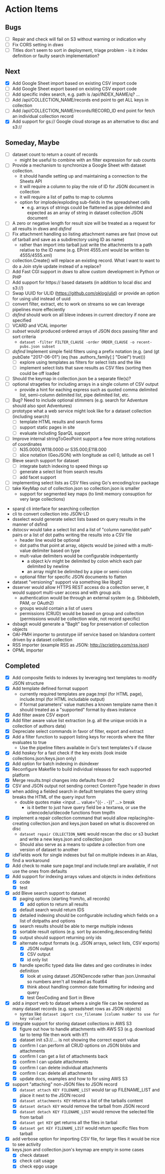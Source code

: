 
# Action Items

## Bugs

+ [ ] Repair and check will fail on S3 without warning or indication why
+ [ ] Fix CORS setting in _dsws_
+ [ ] Titles don't seem to sort in deployment, triage problem - is it index definition or faulty search implementation?

## Next

+ [x] Add Google Sheet import based on existing CSV import code
+ [ ] Add Google Sheet export based on existing CSV export code
+ [ ] Add specific index search, e.g. path is  /api/INDEX_NAME/q? ...
+ [ ] Add /api/COLLECTION_NAME/records end point to get ALL keys in collection
+ [ ] Add /api/COLLECTION_NAME/records/RECORD_ID end point for fetch an individual collection record
+ [x] Add support for gs:// Google cloud storage as an alternative to disc and s3://

## Someday, Maybe

+ [ ] dataset count to return a count of records
    + might be useful to combine with an filter expression for sub counts
+ [ ] Provide a mechanism to synchronize a Google Sheet with dataset collection.
    + it should handle setting up and maintaining a connection to the Sheets API 
    + it will require a column to play the role of ID for JSON document in collection
    + it will require a list of paths to map to columns
    + option for implode/exploding sub-fields in the spreadsheet cells
        + e.g. arrays of strings could be flattened as pipe delimited and expected as an array of string in dataset collection JSON document
+ [ ] A zero or negative length for result size will be treated as a request for all results in _dsws_ and _dsfind_
+ [ ] Fix attachment handling so listing attachment names are fast (move out of tarball and save as a subdirectory using ID as name)
    + rather than import into tarball just write the attachments to a path relative to the ID name (e.g. EPrint 4555.xml would be written to 4555/4555.xml)
+ [ ] collection.Create() will replace an existing record. What I want to want to do a Join style update instead of a replace? 
+ [ ] Add Fast CGI support in _dsws_ to allow custom development in Python or PHP
+ [ ] Add support for https:// based datasets (in addition to local disc and s3://)
+ [ ] Swap UUID for ULID (https://github.com/oklog/ulid) or provide an option for using ulid instead of uuid
+ [ ] convert filter, extract, etc to work on streams so we can leverage pipelines more effeciently
+ [ ] _dsfind_ should work on all bleve indexes in current directory if none are specified
+ [ ] VCARD and VCAL importer
+ [ ] _subset_ would produced ordered arrays of JSON docs passing filter and sort criteria
    + `dataset -filter FILTER_CLAUSE -order ORDER_CLAUSE -o recent-pubs.json subset` 
+ [ ] _dsfind_ Implement simple field filters using a prefix notation (e.g. (and (gt pubDate "2017-06-01") (eq (has .authors_family[:] "Doiel") true)))
    + [ ] explore using templates as filters for select lists and the like
    + [ ] implement select lists that save results as CSV files (sorting then could be off loaded
+ [ ] Should the keymap in collection.json be a separate file(s)?
+ [ ] optional strageties for including arrays in a single column of CSV output
    + provide a hint for eaching express such as quoted comma delimited list, semi-column delimited list, pipe delimited list, etc.
+ [ ] Bug? Need to include optional stimmers (e.g. search for Adventure should also spot Adventures)
+ [ ] prototype what a web service might look like for a dataset collection (including search)
    + [ ] template HTML results and search forms
    + [ ] support static pages in site
    + [ ] evaluate including SparQL support
+ [ ] Improve internal stringToGeoPoint support a few more string notations of coordinates
    + [ ] N35.0000,W118.0000 or S35.000,E118.000
    + [ ] slice notation (GeoJSON) with longitude as cell 0, latitude as cell 1
+ [ ] Bleve search support for dataset
    + [ ] integrate batch indexing to speed things up
    + [ ] generate a select list from search results
    + [ ] add facet support
+ [ ] implementing select lists as CSV files using Go's encoding/csv package 
+ [ ] take KeyMap out of collection.json so collection.json is smaller
    + support for segmented key maps (to limit memory consuption for very large collections)
+ sparql cli interface for searching collection
+ cli to convert collection into JSON-LD
+ dsselect would generate select lists based on query results in the manner of dsfind
+ dstocsv would take a select list and a list of "column name/dot path" pairs or a list of dot paths writing the results into a CSV file
    + header line would be optional 
    + dot paths that point at array, objects would be joined with a multi-value delimiter based on type 
    + mult-value delimiters would be configurable indepentantly
        + a object k/v might be delimited by colon which each pair delimited by newline
        + an array might be delimited by a pipe or semi-colon
    + optional filter for specific JSON documents to flatten
+ dataset "versioning" support via something like libgit2
+ dsserver would allow HTTPS REST access do a collection server, it would support multi-user access and with group acls
    + authentication would be through an external system (e.g. Shibboleth, PAM, or OAuth2)
    + groups would contain a list of users
    + permissions (CRUD) would be based on group and collection (permissions would be collection wide, not record specific)
+ dsbagit would generate a "BagIt" bag for preservation of collection objects
+ OAI-PMH importer to prototype iiif service based on Islandora content driven by a dataset collection
+ RSS importer (example RSS as JSON: http://scripting.com/rss.json)
+ OPML importer


## Completed

+ [x] Add composite fields to indexes by leveraging text templates to modify JSON structure
+ [x] Add template defined format support 
    + currently required templates are page.tmpl (for HTML page), include.tmpl (for HTML includable output)
    + if format parameters' value matches a known template name then it should treated as a "supported" format by dsws instance
+ [x] Add filter aware CSV export
+ [x] Add filter aware value list extraction (e.g. all the unique orcids in a collection of authors data)
+ [x] Depreciate select commands in favor of filter, export and extract
+ [x] Add a filter function to support listing keys for records where the filter evaluates to true
    + Use the pipeline filters available in Go's text templates's if clause
+ [x] Add _haskey_ for a fast check if the key exists (look inside collections.json/keys.json only)
+ [x] Add option for batch indexing in dsindexer
+ [x] Reconfigure Makefile to build individual releases for each supported platform
+ [x] Merge results.tmpl changes into defaults from dr2
+ [x] CSV and JSON output not sending correct Content-Type header in _dsws_
+ [x] when adding a fielded search in default templates the query string breaks the HTML of the query input form
    + double quotes make <input ... value="{{- . -}}" ...> break
    	+ is it better to just have query field be a textarea, or use the urlencode/urldecode functions from tmplfn
+ [x] implement a repair collection command that would allow replacing/re-creating collection.json and keys.json based on what is discovered on disc
    + `dataset repair COLLECTION_NAME` would rescan the disc or s3 bucket and write a new keys.json and collection.json
    + Should also serve as a means to update a collection from one version of dataset to another
+ [x] idxFields work for single indexes but fail on multiple indexes in an Alias, find a workaround
+ [x] Add check to make sure page.tmpl and include.tmpl are available, if not use the ones from defaults
+ [x] Add support for indexing arrays values and objects in index definitions
    + [x] code 
    + [x] test
+ [x] add Bleve search support to dataset
    + [x] paging options (starting from/to, all records)
        + [x] add option to return all results
    + [x] default search would return IDS
    + [x] detailed indexing should be configurable including which fields on a list of dotpaths and options
    + [x] search results should be able to merge multiple indexes
    + [x] sortable result options (e.g. sort by ascending,descending fields)
    + [x] output should support returning only ids 
    + [x] alternate output formats (e.g. JSON arrays, select lists, CSV exports)
        + [x] JSON output
        + [x] CSV output
        + [x] id only list
    + [x] handle specific typed data like dates and geo cordinates in index definition
        + [x] look at using dataset JSONDencode rather than json.Unmashal so numbers aren't all treated as float64
        + [x] think about handling common date formatting for indexing and query
        + [x] test GeoCoding and Sort in Bleve
+ [x] add a _import_ verb to dataset where a single file can be rendered as many dataset records (e.g. spreadsheet rows as JSON objects)
    + syntax like `dataset import csv_filename [column number to use for key value]`
+ [x] integrate support for storing dataset collections in AWS S3
    + [x] figure out how to handle attachments with AWS S3 (e.g. download tar to temp file then work with it?)
    + [x] dataset init s3://.... is not showing the correct export value
    + [x] confirm I can perform all CRUD options on JSON blobs and attachments
    + [x] confirm I can get a list of attachments back
    + [x] confirm I can update attachments
    + [x] confirm I can delete individual attachments
    + [x] confirm I can delete all attachments
    + [x] update docs, examples and how to for using AWS S3
+ [x] support "attaching" non-JSON files to JSON record
    + [x] `dataset attach KEY FILENAME_LIST` would tar up FILENAME_LIST and place it next to the JSON record
    + [x] `dataset attachments KEY` returns a list of the tarballs content
    + [x] `dataset detach KEY` would remove the tarball from JSON record
    + [x] `dataset detach KEY FILENAME_LIST` would remove the selected file from tarball
    + [x] `dataset get KEY` get returns all the files in tarbal
    + [x] `dataset get KEY FILENAME_LIST` would return specific files from tarball
+ [x] add verbose option for importing CSV file, for large files it would be nice to see activity
+ [x] keys.json and collection.json's keymap are empty in some cases
    + [x] check dataset
    + [x] check cait usage
    + [x] check epgo usage
